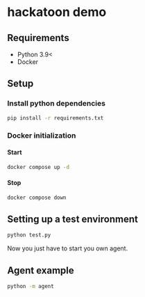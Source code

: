# hackatoon demo

## Requirements

- Python 3.9<
- Docker

## Setup

### Install python dependencies

```bash
pip install -r requirements.txt
```

### Docker initialization

#### Start

```bash
docker compose up -d
```

#### Stop

```bash
docker compose down
```

## Setting up a test environment

```bash
python test.py
```

Now you just have to start you own agent.

## Agent example

```bash
python -m agent
```
